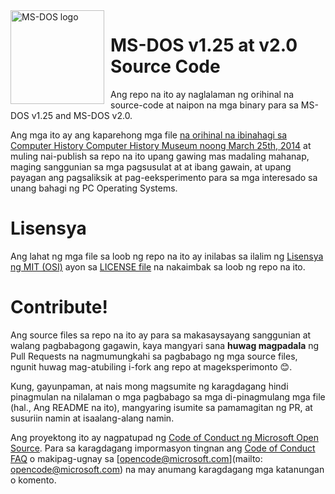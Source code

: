 <img width="150" height="150" align="left" style="float: left; margin: 0 10px 0 0;" alt="MS-DOS logo" src="https://github.com/Microsoft/MS-DOS/blob/master/msdos-logo.png">   

# MS-DOS v1.25 at v2.0 Source Code
Ang repo na ito ay naglalaman ng orihinal na source-code at naipon na mga binary para sa MS-DOS v1.25 and MS-DOS v2.0.

Ang mga ito ay ang kaparehong mga file [na orihinal na ibinahagi sa Computer History Computer History Museum noong March 25th, 2014]( http://www.computerhistory.org/atchm/microsoft-ms-dos-early-source-code/) at muling nai-publish sa repo na ito upang gawing mas madaling mahanap, maging sanggunian sa mga pagsusulat at at ibang gawain, at upang payagan ang pagsaliksik at pag-eeksperimento para sa mga interesado sa unang bahagi ng PC Operating Systems.

# Lisensya
Ang lahat ng mga file sa loob ng repo na ito ay inilabas sa ilalim ng [Lisensya ng MIT (OSI)]( https://en.wikipedia.org/wiki/MIT_License) ayon sa [LICENSE file](https://github.com/Microsoft/MS-DOS/blob/master/LICENSE.md) na nakaimbak sa loob ng repo na ito.

# Contribute!
Ang source files sa repo na ito ay para sa makasaysayang sanggunian at walang pagbabagong gagawin, kaya mangyari sana **huwag magpadala** ng Pull Requests na nagmumungkahi sa pagbabago ng mga source files, ngunit huwag mag-atubiling i-fork ang repo at mageksperimonto 😊.

Kung, gayunpaman, at nais mong magsumite ng karagdagang hindi pinagmulan na nilalaman o mga pagbabago sa mga di-pinagmulang mga file (hal., Ang README na ito), mangyaring isumite sa pamamagitan ng PR, at susuriin namin at isaalang-alang namin.

Ang proyektong ito ay nagpatupad ng [Code of Conduct ng Microsoft Open Source](https://opensource.microsoft.com/codeofconduct/). Para sa karagdagang impormasyon tingnan ang [Code of Conduct FAQ](https://opensource.microsoft.com/codeofconduct/faq/) o makipag-ugnay sa [opencode@microsoft.com](mailto: opencode@microsoft.com) na may anumang karagdagang mga katanungan o komento.

